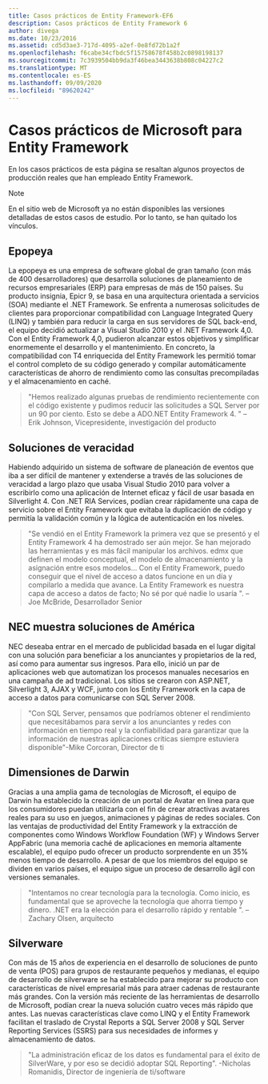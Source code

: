 ```yaml
---
title: Casos prácticos de Entity Framework-EF6
description: Casos prácticos de Entity Framework 6
author: divega
ms.date: 10/23/2016
ms.assetid: cd5d3ae3-717d-4095-a2ef-0e8fd72b1a2f
ms.openlocfilehash: f6cabe34cfbdc5f15758678f458b2c0898198137
ms.sourcegitcommit: 7c3939504bb9da3f46bea3443638b808c04227c2
ms.translationtype: MT
ms.contentlocale: es-ES
ms.lasthandoff: 09/09/2020
ms.locfileid: "89620242"
---
```

# <a name="microsoft-case-studies-for-entity-framework"></a>Casos prácticos de Microsoft para Entity Framework
En los casos prácticos de esta página se resaltan algunos proyectos de producción reales que han empleado Entity Framework.
> [!NOTE]
> En el sitio web de Microsoft ya no están disponibles las versiones detalladas de estos casos de estudio. Por lo tanto, se han quitado los vínculos.

## <a name="epicor"></a>Epopeya
La epopeya es una empresa de software global de gran tamaño (con más de 400 desarrolladores) que desarrolla soluciones de planeamiento de recursos empresariales (ERP) para empresas de más de 150 países.
Su producto insignia, Epicr 9, se basa en una arquitectura orientada a servicios (SOA) mediante el .NET Framework.
Se enfrenta a numerosas solicitudes de clientes para proporcionar compatibilidad con Language Integrated Query (LINQ) y también para reducir la carga en sus servidores de SQL back-end, el equipo decidió actualizar a Visual Studio 2010 y el .NET Framework 4,0.
Con el Entity Framework 4,0, pudieron alcanzar estos objetivos y simplificar enormemente el desarrollo y el mantenimiento.
En concreto, la compatibilidad con T4 enriquecida del Entity Framework les permitió tomar el control completo de su código generado y compilar automáticamente características de ahorro de rendimiento como las consultas precompiladas y el almacenamiento en caché.

> "Hemos realizado algunas pruebas de rendimiento recientemente con el código existente y pudimos reducir las solicitudes a SQL Server por un 90 por ciento.
Esto se debe a ADO.NET Entity Framework 4. " – Erik Johnson, Vicepresidente, investigación del producto  

## <a name="veracity-solutions"></a>Soluciones de veracidad
Habiendo adquirido un sistema de software de planeación de eventos que iba a ser difícil de mantener y extenderse a través de las soluciones de veracidad a largo plazo que usaba Visual Studio 2010 para volver a escribirlo como una aplicación de Internet eficaz y fácil de usar basada en Silverlight 4.
Con .NET RIA Services, podían crear rápidamente una capa de servicio sobre el Entity Framework que evitaba la duplicación de código y permitía la validación común y la lógica de autenticación en los niveles.  

> "Se vendió en el Entity Framework la primera vez que se presentó y el Entity Framework 4 ha demostrado ser aún mejor.
Se han mejorado las herramientas y es más fácil manipular los archivos. edmx que definen el modelo conceptual, el modelo de almacenamiento y la asignación entre esos modelos... Con el Entity Framework, puedo conseguir que el nivel de acceso a datos funcione en un día y compilarlo a medida que avance.
La Entity Framework es nuestra capa de acceso a datos de facto; No sé por qué nadie lo usaría ". – Joe McBride, Desarrollador Senior

## <a name="nec-display-solutions-of-america"></a>NEC muestra soluciones de América
NEC deseaba entrar en el mercado de publicidad basada en el lugar digital con una solución para beneficiar a los anunciantes y propietarios de la red, así como para aumentar sus ingresos.
Para ello, inició un par de aplicaciones web que automatizan los procesos manuales necesarios en una campaña de ad tradicional.
Los sitios se crearon con ASP.NET, Silverlight 3, AJAX y WCF, junto con los Entity Framework en la capa de acceso a datos para comunicarse con SQL Server 2008.

> "Con SQL Server, pensamos que podríamos obtener el rendimiento que necesitábamos para servir a los anunciantes y redes con información en tiempo real y la confiabilidad para garantizar que la información de nuestras aplicaciones críticas siempre estuviera disponible"-Mike Corcoran, Director de ti

## <a name="darwin-dimensions"></a>Dimensiones de Darwin
Gracias a una amplia gama de tecnologías de Microsoft, el equipo de Darwin ha establecido la creación de un portal de Avatar en línea para que los consumidores puedan utilizarla con el fin de crear atractivas avatares reales para su uso en juegos, animaciones y páginas de redes sociales.
Con las ventajas de productividad del Entity Framework y la extracción de componentes como Windows Workflow Foundation (WF) y Windows Server AppFabric (una memoria caché de aplicaciones en memoria altamente escalable), el equipo pudo ofrecer un producto sorprendente en un 35% menos tiempo de desarrollo.
A pesar de que los miembros del equipo se dividen en varios países, el equipo sigue un proceso de desarrollo ágil con versiones semanales.

 > "Intentamos no crear tecnología para la tecnología. Como inicio, es fundamental que se aproveche la tecnología que ahorra tiempo y dinero.
 .NET era la elección para el desarrollo rápido y rentable ". – Zachary Olsen, arquitecto  

## <a name="silverware"></a>Silverware
Con más de 15 años de experiencia en el desarrollo de soluciones de punto de venta (POS) para grupos de restaurante pequeños y medianas, el equipo de desarrollo de silverware se ha establecido para mejorar su producto con características de nivel empresarial más para atraer cadenas de restaurante más grandes.
Con la versión más reciente de las herramientas de desarrollo de Microsoft, podían crear la nueva solución cuatro veces más rápido que antes.
Las nuevas características clave como LINQ y el Entity Framework facilitan el traslado de Crystal Reports a SQL Server 2008 y SQL Server Reporting Services (SSRS) para sus necesidades de informes y almacenamiento de datos.

> "La administración eficaz de los datos es fundamental para el éxito de SilverWare, y por eso se decidió adoptar SQL Reporting". -Nicholas Romanidis, Director de ingeniería de ti/software
